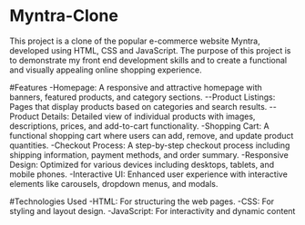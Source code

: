 # Myntra-Clone

This project is a clone of the popular e-commerce website Myntra, developed using HTML, CSS and JavaScript. The purpose of this project is to demonstrate my front end development skills and to create a functional and visually appealing online shopping experience.                                                                                              

#Features                                                                                                                 -Homepage: A responsive and attractive homepage with banners, featured products, and category sections.                  --Product Listings: Pages that display products based on categories and search results.                                   --Product Details: Detailed view of individual products with images, descriptions, prices, and add-to-cart functionality.  -Shopping Cart: A functional shopping cart where users can add, remove, and update product quantities.                    -Checkout Process: A step-by-step checkout process including shipping information, payment methods, and order summary.    -Responsive Design: Optimized for various devices including desktops, tablets, and mobile phones.                         -Interactive UI: Enhanced user experience with interactive elements like carousels, dropdown menus, and modals.           

#Technologies Used                                                                                                         -HTML: For structuring the web pages.                                                                                     -CSS: For styling and layout design.                                                                                      -JavaScript: For interactivity and dynamic content
